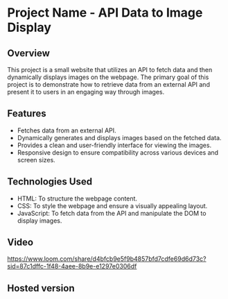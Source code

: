 # Project Name - API Data to Image Display

## Overview

This project is a small website that utilizes an API to fetch data and then dynamically displays images on the webpage. The primary goal of this project is to demonstrate how to retrieve data from an external API and present it to users in an engaging way through images.

## Features

- Fetches data from an external API.
- Dynamically generates and displays images based on the fetched data.
- Provides a clean and user-friendly interface for viewing the images.
- Responsive design to ensure compatibility across various devices and screen sizes.

## Technologies Used

- HTML: To structure the webpage content.
- CSS: To style the webpage and ensure a visually appealing layout.
- JavaScript: To fetch data from the API and manipulate the DOM to display images.

## Video

https://www.loom.com/share/d4bfcb9e5f9b4857bfd7cdfe69d6d73c?sid=87c1dffc-1f48-4aee-8b9e-e1297e0306df

## Hosted version

